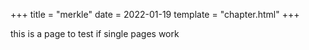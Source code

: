 +++
title = "merkle"
date = 2022-01-19
template = "chapter.html"
+++

this is a page to test if single pages work
